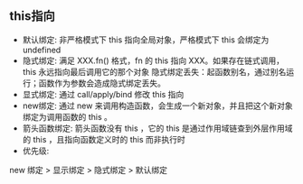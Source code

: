 ## this指向

+ 默认绑定: 非严格模式下 this 指向全局对象，严格模式下 this 会绑定为 undefined
+ 隐式绑定: 满足 XXX.fn() 格式，fn 的 this 指向 XXX。如果存在链式调用， this 永远指向最后调用它的那个对象
  隐式绑定丢失：起函数别名，通过别名运行；函数作为参数会造成隐式绑定丢失。
+ 显式绑定: 通过 call/apply/bind 修改 this 指向
+ new绑定: 通过 new 来调用构造函数，会生成一个新对象，并且把这个新对象绑定为调用函数的 this 。
+ 箭头函数绑定: 箭头函数没有 this ，它的 this 是通过作用域链查到外层作用域的 this ，且指向函数定义时的 this 而非执行时
+ 优先级:

new 绑定 > 显示绑定 > 隐式绑定 > 默认绑定